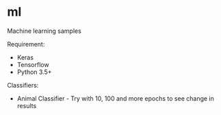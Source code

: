# ml
Machine learning samples

Requirement:

- Keras
- Tensorflow
- Python 3.5+

Classifiers:
  - Animal Classifier -  Try with 10, 100 and more epochs to see change in results
